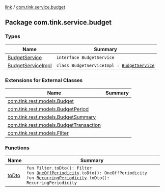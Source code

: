 [link](../index.md) / [com.tink.service.budget](./index.md)

## Package com.tink.service.budget

### Types

| Name | Summary |
|---|---|
| [BudgetService](-budget-service/index.md) | `interface BudgetService` |
| [BudgetServiceImpl](-budget-service-impl/index.md) | `class BudgetServiceImpl : `[`BudgetService`](-budget-service/index.md) |

### Extensions for External Classes

| Name | Summary |
|---|---|
| [com.tink.rest.models.Budget](com.tink.rest.models.-budget/index.md) |  |
| [com.tink.rest.models.BudgetPeriod](com.tink.rest.models.-budget-period/index.md) |  |
| [com.tink.rest.models.BudgetSummary](com.tink.rest.models.-budget-summary/index.md) |  |
| [com.tink.rest.models.BudgetTransaction](com.tink.rest.models.-budget-transaction/index.md) |  |
| [com.tink.rest.models.Filter](com.tink.rest.models.-filter/index.md) |  |

### Functions

| Name | Summary |
|---|---|
| [toDto](to-dto.md) | `fun Filter.toDto(): Filter`<br>`fun `[`OneOffPeriodicity`](../com.tink.model.budget/-one-off-periodicity.md)`.toDto(): OneOffPeriodicity`<br>`fun `[`RecurringPeriodicity`](../com.tink.model.budget/-recurring-periodicity.md)`.toDto(): RecurringPeriodicity` |
